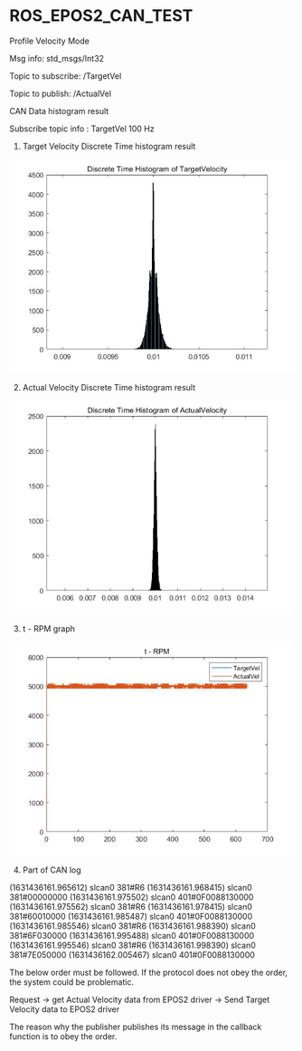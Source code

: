 # ROS_EPOS2_CAN_TEST
Profile Velocity Mode

Msg info: std_msgs/Int32

Topic to subscribe: /TargetVel

Topic to publish: /ActualVel

CAN Data histogram result

Subscribe topic info : TargetVel 100 Hz

1. Target Velocity Discrete Time histogram result
<img src="epos2_test/picture/histogram_TargetVel.jpg">

2. Actual Velocity Discrete Time histogram result
<img src="epos2_test/picture/histogram_ActualVel.jpg">

3. t - RPM graph
<img src="epos2_test/picture/t_RPM.jpg">

4. Part of CAN log

(1631436161.965612) slcan0 381#R6
(1631436161.968415) slcan0 381#00000000
(1631436161.975502) slcan0 401#0F0088130000
(1631436161.975562) slcan0 381#R6
(1631436161.978415) slcan0 381#60010000
(1631436161.985487) slcan0 401#0F0088130000
(1631436161.985546) slcan0 381#R6
(1631436161.988390) slcan0 381#6F030000
(1631436161.995488) slcan0 401#0F0088130000
(1631436161.995546) slcan0 381#R6
(1631436161.998390) slcan0 381#7E050000
(1631436162.005467) slcan0 401#0F0088130000

The below order must be followed. If the protocol does not obey the order, the system could be problematic.

Request -> get Actual Velocity data from EPOS2 driver -> Send Target Velocity data to EPOS2 driver

The reason why the publisher publishes its message in the callback function is to obey the order.
